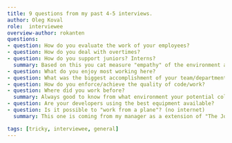 ```yaml
---
title: 9 questions from my past 4-5 interviews.
author: Oleg Koval
role:  interviewee
overview-author: rokanten
questions:
- question: How do you evaluate the work of your employees?
- question: How do you deal with overtimes?
- question: How do you support juniors? Interns?
  summary: Based on this you cat measure "empathy" of the environment and how mentoring and knowledge sharing are organised.
- question: What do you enjoy most working here?
- question: What was the biggest accomplishment of your team/department yet?
- question: How do you enforce/achieve the quality of code/work?
- question: Where did you work before?
  summary: Always good to know from what environment your potential colleagues are coming from.
- question: Are your developers using the best equipment available?
- question: Is it possible to "work from a plane"? (no internet)
  summary: This one is coming from my manager as a extension of "The Joel Test 12 Steps to Better Code"

tags: [tricky, interviewee, general]
---
```

